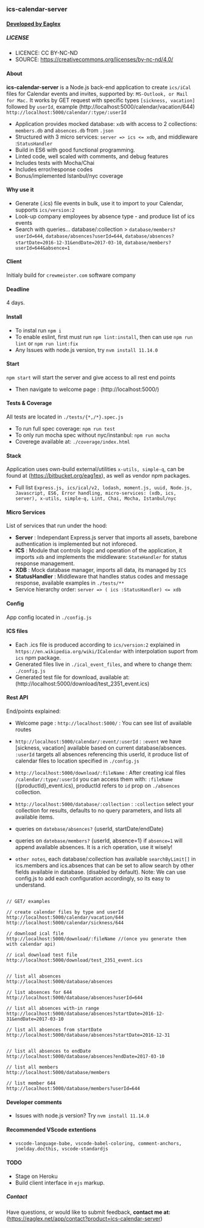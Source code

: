 
### ics-calendar-server
#### [ Developed by Eaglex ](http://eaglex.net)

  
##### LICENSE
* LICENCE: CC BY-NC-ND
* SOURCE: https://creativecommons.org/licenses/by-nc-nd/4.0/

  
#### About
**ics-calendar-server** is a Node.js back-end application to create `ics/iCal` files for Calendar events and invites, supported by: `MS-Outlook, or Mail for Mac.` It works by GET request with specific types `[sickness, vacation]` followed by `userId`, example (http://localhost:5000/calendar/vacation/644) `http://localhost:5000/calendar/:type/:userId`

* Application provides mocked database: `xdb` with access to 2 collections: `members.db` and `absences.db` from `.json`
* Structured with 3 micro services: `server => ics <= xdb`, and middleware :`StatusHandler`
* Build in ES6 with good functional programming.
* Linted code, well scaled with comments, and debug features
* Includes tests with Mocha/Chai
* Includes error/response codes
* Bonus/implemented Istanbul/nyc coverage


#### Why use it
- Generate (.ics) file events in bulk, use it to import to your Calendar, supports `ics/version:2`
- Look-up company employees by absence type - and produce list of ics events
- Search with queries... database/:collection > `database/members?userId=644`, `database/absences?userId=644`, `database/absences?startDate=2016-12-31&endDate=2017-03-10`, `database/members?userId=644&absence=1`


#### Client
Initialy build for `crewmeister.com` software company


#### Deadline
4 days.


#### Install
- To instal run `npm i`
- To enable eslint, first must run `npm lint:install`, then can use `npm run lint` or `npm run lint:fix`
- Any Issues with node.js version, try `nvm install 11.14.0`

#### Start
`npm start` will start the server and give access to all rest end points

* Then navigate to welcome page : (http://localhost:5000/)

#### Tests & Coverage
All tests are located in `./tests/{*,/*}.spec.js`

* To run full spec coverage: `npm run test`
* To only run mocha spec without nyc/instanbul: `npm run mocha`
* Coverege available at: `./coverage/index.html`


#### Stack
Application uses own-build external/utilities `x-utils, simple-q`, can be found at (https://bitbucket.org/eag1ex), as well as vendor npm packages.

* Full list `Express.js, ics/ical/v2, lodash, moment.js, uuid, Node.js, Javascript, ES6, Error handling, micro-services: (xdb, ics, server), x-utils, simple-q, Lint, Chai, Mocha, Istanbul/nyc`



#### Micro Services
List of services that run under the hood:

*  **Server** : Independant Express.js server that imports all assets, barebone authentication is implemented but not inforeced.
*  **ICS** : Module that controls logic and operation of the application, it imports `xdb` and implements the middleware: `StateHandler` for status response management.
*  **XDB** : Mock database manager, imports all data, its managed by `ICS`
*  **StatusHandler** : Middleware that handles status codes and message response, available examples in `./tests/**`
* Service hierarchy order: `server => ( ics :StatusHandler) <= xdb`

#### Config
App config located in `./config.js`

  
#### ICS files

- Each .ics file is produced according to `ics/version:2` explained in `https://en.wikipedia.org/wiki/ICalendar` with interpolation suport from `ics` npm package.
- Generated files live in `./ical_event_files`, and where to change them: `./config.js`
- Generated test file for download, available at: (http://localhost:5000/download/test_2351_event.ics) 


#### Rest API

End/points explained:

* Welcome page : `http://localhost:5000/` : You can see list of available routes

*  `http://localhost:5000/calendar/:event/:userId` : `:event` we have [sickness, vacation] available based on current database/absences. `:userId` targets all absences referencing this userId, it produce list of calendar files to location specified in `./config.js`
  
	
*  `http://localhost:5000/download/:fileName` : After creating ical files  `/calendar/:type/:userId` you can access them with: `:fileName` ({productId}_event.ics), productId refers to `id` prop on `./absences` collection.

*  `http://localhost:5000/database/:collection` : `:collection` select your collection for results, defaults to no query parameters, and lists all available items.
	
* queries on `datebase/absences?` {userId, startDate/endDate}

* queries on `datebase/members?` {userId, absence=1} if `absence=1` will append available absences. It is a rich operation, use it wisely!


*  `other notes`, each database/:collection has available `searchByLimit[]` in ics.members and ics.absences that can be set to allow search by other fields available in database. (disabled by default). Note: We can use config.js to add each configuration accordingly, so its easy to understand.
```

// GET/ examples

// create calendar files by type and userId
http://localhost:5000/calendar/vacation/644
http://localhost:5000/calendar/sickness/644

// download ical file
http://localhost:5000/download/:fileName //(once you generate them with calendar api)

// ical download test file
http://localhost:5000/download/test_2351_event.ics


// list all absences
http://localhost:5000/database/absences

// list absences for 644
http://localhost:5000/database/absences?userId=644

// list all absences with-in range
http://localhost:5000/database/absences?startDate=2016-12-31&endDate=2017-03-10

// list all absences from startDate
http://localhost:5000/database/absences?startDate=2016-12-31


// list all absences to endDate
http://localhost:5000/database/absences?endDate=2017-03-10

// list all members
http://localhost:5000/database/members

// list member 644
http://localhost:5000/database/members?userId=644

```
 
#### Developer comments
- Issues with node.js version? Try `nvm install 11.14.0`


#### Recommended VScode extentions
- `vscode-language-babe, vscode-babel-coloring, comment-anchors, joelday.docthis, vscode-standardjs`


#### TODO

- Stage on Heroku
- Build client interface in `ejs` markup. 


##### Contact

Have questions, or would like to submit feedback, **contact me at:** (https://eaglex.net/app/contact?product=ics-calendar-server)